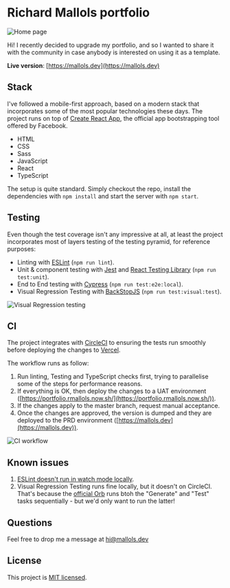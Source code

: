 # Richard Mallols portfolio

![Home page](./readme-pictures/home.png)

Hi! I recently decided to upgrade my portfolio, and so I wanted to share it with the community
in case anybody is interested on using it as a template.

**Live version**: [https://mallols.dev](https://mallols.dev)

## Stack

I've followed a mobile-first approach, based on a modern stack that incorporates some of the most popular technologies these days.
The project runs on top of [Create React App](https://github.com/facebook/create-react-app),
the official app bootstrapping tool offered by Facebook. 

* HTML
* CSS
* Sass
* JavaScript
* React
* TypeScript

The setup is quite standard. Simply checkout the repo, install the dependencies with `npm install` and start the server with `npm start`.

## Testing

Even though the test coverage isn't any impressive at all, at least the project incorporates most of layers testing of the testing pyramid, for reference purposes:

* Linting with [ESLint](https://eslint.org/) (`npm run lint`).
* Unit & component testing with [Jest](https://jestjs.io/) and [React Testing Library](https://testing-library.com/) (`npm run test:unit`).
* End to End testing with [Cypress](https://www.cypress.io/) (`npm run test:e2e:local`).
* Visual Regression Testing with [BackStopJS](https://github.com/garris/BackstopJS) (`npm run test:visual:test`).

![Visual Regression testing](./readme-pictures/visual-testing.png)

## CI

The project integrates with [CircleCI](https://circleci.com/) to ensuring the tests run smoothly before deploying the changes to [Vercel](https://vercel.com/).

The workflow runs as follow:

1. Run linting, Testing and TypeScript checks first, trying to parallelise some of the steps for performance reasons.
2. If everything is OK, then deploy the changes to a UAT environment ([https://portfolio.rmallols.now.sh/](https://portfolio.rmallols.now.sh/)).
3. If the changes apply to the master branch, request manual acceptance.
4. Once the changes are approved, the version is dumped and they are deployed to the PRD environment ([https://mallols.dev](https://mallols.dev)).

![CI workflow](./readme-pictures/ci-workflow.png)

## Known issues

1. [ESLint doesn't run in watch mode locally](https://github.com/facebook/create-react-app/issues/8683).
2. Visual Regression Testing runs fine locally, but it doesn't on CircleCI. That's because the [official Orb](https://circleci.com/orbs/registry/orb/reload/backstop) runs btoh the "Generate" and "Test" tasks sequentially - but we'd only want to run the latter!

## Questions

Feel free to drop me a message at [hi@mallols.dev](mailto:hi@mallols.dev)

## License

This project is [MIT licensed](./LICENSE).
